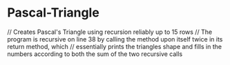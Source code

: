 # Pascal-Triangle
//  Creates Pascal's Triangle using recursion reliably up to 15 rows
//  The program is recursive on line 38 by calling the method upon itself twice in its return method, which
//  essentially prints the triangles shape and fills in the numbers according to both the sum of the two recursive calls
